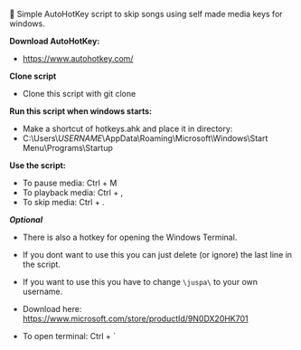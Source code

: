 :banana: Simple AutoHotKey script to skip songs using self made media keys for windows.

**Download AutoHotKey:**
- https://www.autohotkey.com/

**Clone script**
- Clone this script with git clone

**Run this script when windows starts:**
- Make a shortcut of hotkeys.ahk and place it in directory:
- C:\Users\\_USERNAME_\AppData\Roaming\Microsoft\Windows\Start Menu\Programs\Startup

**Use the script:**
- To pause media:     Ctrl + M
- To playback media:  Ctrl + ,
- To skip media:      Ctrl + .

**_Optional_**
- There is also a hotkey for opening the Windows Terminal.
- If you dont want to use this you can just delete (or ignore) the last line in the script. 
- If you want to use this you have to change `\juspa\` to your own username.

- Download here: https://www.microsoft.com/store/productId/9N0DX20HK701
- To open terminal:   Ctrl + `
